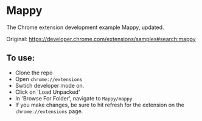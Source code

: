 # Mappy
The Chrome extension development example Mappy, updated.

Original: https://developer.chrome.com/extensions/samples#search:mappy

## To use:

* Clone the repo  
* Open `chrome://extensions`  
* Swtich developer mode on.  
* Click on 'Load Unpacked'  
* In 'Browse For Folder', navigate to `Mappy/mappy`  
* If you make changes, be sure to hit refresh for the extension on the `chrome://extensions` page.